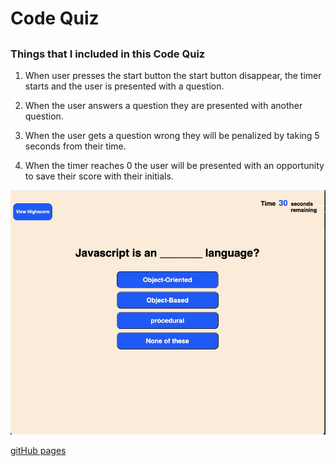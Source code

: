 # Code Quiz

## 

### Things that I included in this Code Quiz

1. When user presses the start button the start button disappear, the timer starts and the user is presented with a question.

2. When the user answers a question they are presented with another question.

3. When the user gets a question wrong they will be penalized by taking 5 seconds from their time.

4. When the timer reaches 0 the user will be presented with an opportunity to save their score with their initials.

![Working Code Quiz](./assets/images/Working-Code-Quiz.gif)

[gitHub pages](https://cefaust.github.io/Code-Quiz/)